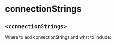 # connectionStrings

## `<connectionStrings>`

Where to add connectionStrings and what to include:

<connectionStrings>
<add name="WWdb" connectionString="Data Source=.;Initial Catalog=WestWind;Integrated Security=true;" providerName="System.Data.SqlClient" />
</connectionStrings>
